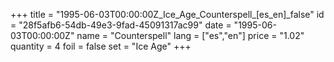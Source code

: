 +++
title = "1995-06-03T00:00:00Z_Ice_Age_Counterspell_[es_en]_false"
id = "28f5afb6-54db-49e3-9fad-45091317ac99"
date = "1995-06-03T00:00:00Z"
name = "Counterspell"
lang = ["es","en"]
price = "1.02"
quantity = 4
foil = false
set = "Ice Age"
+++
